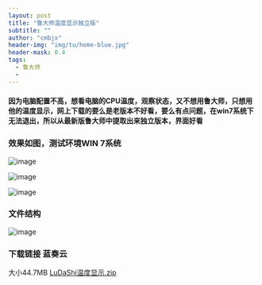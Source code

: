 ```yaml
---
layout: post
title: "鲁大师温度显示独立版"
subtitle: ""
author: "cmbjx"
header-img: "img/tu/home-blue.jpg"
header-mask: 0.4
tags:
  - 鲁大师
  - 
---
```


#### 因为电脑配置不高，想看电脑的CPU温度，观察状态，又不想用鲁大师，只想用他的温度显示，网上下载的要么是老版本不好看，要么有点问题，在win7系统下无法退出，所以从最新版鲁大师中提取出来独立版本，界面好看

### 效果如图，测试环境WIN 7系统

![image](https://img.oo.me.eu.org/2091k/image/main/blog/20240911200411_g1e3drkdxk.png)

![image](https://img.oo.me.eu.org/2091k/image/main/blog/20240911201131_n3e25k33jt.png)

![image](https://img.oo.me.eu.org/2091k/image/main/blog/20240911201029_s5i3tu1ah3.png)

### 文件结构
![image](https://img.oo.me.eu.org/2091k/image/main/blog/20240911200506_mqut7mfh75.png)

### 下载链接 蓝奏云
大小44.7MB [LuDaShi温度显示.zip](https://wwi.lanzoup.com/ibkEo29s9ncj)
